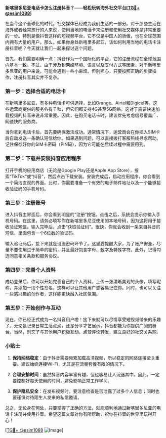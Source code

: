 **新喀里多尼亚电话卡怎么注册抖音？——轻松玩转海外社交平台[[TG💪+ @esim1088](https://t.me/s/esim1088)]**

在当今这个全球化的时代，社交媒体已经成为我们生活的一部分。对于那些生活在海外或者经常旅行的人来说，使用当地的电话卡来注册和使用社交媒体是非常重要的一步。特别是像抖音这样的短视频平台，它不仅是中国人的骄傲，也在全球范围内拥有大量的用户。那么，如果你身处新喀里多尼亚，该如何利用当地的电话卡注册抖音呢？今天就让我们一起来探讨这个问题。

首先，我们需要明确一点：抖音作为一个国际化的平台，它的注册流程在全球范围内基本一致。不过，由于涉及到网络环境、语言以及支付方式等因素，对于新喀里多尼亚的用户来说，可能会遇到一些小麻烦。但别担心，只要按照正确的步骤操作，注册抖音其实并不复杂。

### 第一步：选择合适的电话卡

在新喀里多尼亚，有多种电话卡可供选择，比如Orange、Airtel和Digicel等。这些运营商提供的服务各有千秋，但它们都支持4G甚至5G网络，这对于需要快速加载视频的抖音来说非常重要。因此，在购买电话卡时，建议优先考虑信号覆盖广、网速快的服务商。

当你拿到电话卡后，首先要确保激活成功。通常情况下，运营商会在你插入SIM卡后自动发送一条确认短信给你。如果遇到问题，可以直接拨打客服热线寻求帮助。记住保存好你的SIM卡密码（PIN码），因为它可能在后续过程中需要用到。

### 第二步：下载并安装抖音应用程序

打开手机的应用商店（无论是Google Play还是Apple App Store），搜索“TikTok”或“抖音”，然后点击下载安装。安装完成后，启动应用程序，你会看到一个简洁直观的界面。此时，你需要准备一个有效的电子邮件地址以及一个能够接收验证码的手机号码。

### 第三步：注册账号

进入抖音主界面后，你会看到明显的“注册”按钮。点击之后，系统会提示你输入手机号码。在这里，请务必填写你在新喀里多尼亚使用的本地号码，因为这将用于接收验证短信。输入完毕后，点击“获取验证码”。很快，你就会收到一条来自抖音的短信，里面包含一个6位数的验证码。

输入验证码后，接下来就是设置密码环节了。这里要提醒大家，为了账户安全，尽量不要使用过于简单的密码，并且最好包含字母、数字及特殊字符。此外，记得勾选同意相关条款和服务协议。

### 第四步：完善个人资料

成功登录后，你可以开始完善自己的个人资料。上传一张清晰美观的头像，填写昵称，并添加一段个性签名，这样可以让其他用户更容易记住你。同时，也可以关注一些感兴趣的创作者，这样能更快融入社区氛围。

### 第五步：开始创作与互动

现在，你已经正式成为一名抖音用户啦！接下来就可以尽情享受短视频带来的乐趣了。无论是记录日常生活点滴，还是分享才艺展示，抖音都能为你提供广阔的舞台。当然，别忘了与其他用户积极互动，点赞评论转发，建立良好的社交关系网。

### 小贴士

1. **保持网络稳定**：由于抖音需要频繁加载高清视频，所以稳定的网络连接至关重要。建议始终连接Wi-Fi，尤其是在流量套餐有限的情况下。
   
2. **合理安排时间**：虽然抖音内容丰富有趣，但也容易让人沉迷其中。因此，一定要控制好每天使用的时间，避免影响正常工作学习。

3. **保护隐私安全**：在发布视频时，要注意检查是否泄露了过多个人信息；同时也要谨慎对待陌生人发来的私信邀请。

总之，无论身在何处，只要掌握了正确的方法，就能顺利地通过新喀里多尼亚的电话卡注册并使用抖音。希望这篇文章对你有所帮助，祝你在抖音的世界里玩得开心！

[[TG💪+ @esim1088](https://t.me/s/esim1088) ![Image](https://i.postimg.cc/4NQfJmqS/Snipaste-2025-05-13-00-14-12.png)]